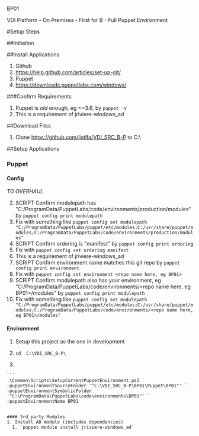 BP01

VDI Platform - On Premises - First for B - Full Puppet Environment

#Setup Steps

##Initiation

##Install Applications
1. Github
  2. https://help.github.com/articles/set-up-git/
2. Puppet
  1. https://downloads.puppetlabs.com/windows/

###Confirm Requirements
1. Puppet is _old_ enough, eg <=3.6, by `puppet -V`
  2. This is a requirement of jriviere-windows_ad
  
##Download Files
 1. Clone https://github.com/listlfa/VDI_SRC_B-P to C:\

##Setup Applications

### Puppet

#### Config

*TO OVERHAUL*

2. SCRIPT Confirm modulepath has "C:/ProgramData/PuppetLabs/code/environments/production/modules" by `puppet config print modulepath`
  1. Fix with something like `puppet config set modulepath "C:/ProgramData/PuppetLabs/puppet/etc/modules;C:/usr/share/puppet/modules;C:/ProgramData/PuppetLabs/code/environments/production/modules"`
3. SCRIPT Confirm ordering is "manifest" by `puppet config print ordering`
  1. Fix with `puppet config set ordering manifest`
  2. This is a requirement of jriviere-windows_ad
4. SCRIPT Confirm environment name matches this git repo by `puppet config print environment`
  1. Fix with `puppet config set environment <repo name here, eg BP01>`
5. SCRIPT Confirm modulepath also has your environment, eg "C:/ProgramData/PuppetLabs/code/environments/<repo name here, eg BP01>/modules" by `puppet config print modulepath`
  1. Fix with something like `puppet config set modulepath "C:/ProgramData/PuppetLabs/puppet/etc/modules;C:/usr/share/puppet/modules;C:/ProgramData/PuppetLabs/code/environments/<repo name here, eg BP01>/modules"`

#### Environment
1. Setup this project as the one in development
  1. `cd  C:\VDI_SRC_B-P\`

  2.

    ```
    .\Common\Scripts\SetupCurrentPuppetEnvironment.ps1 `
    -puppetEnvironmentSourceFolder '"C:\VDI_SRC_B-P\BP01\Puppet\BP01"' `
    -puppetEnvironmentSymbolicFolder '"C:\ProgramData\PuppetLabs\code\environments\BP01"' `
    -puppetEnvironmentName BP01
```

#### 3rd party Modules
1. Install AD module (includes dependancies)
  1. `puppet module install jriviere-windows_ad`
